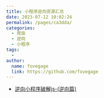 ```yaml
---
title: 小程序逆向资源汇总
date: 2023-07-12 10:02:24
permalink: /pages/ca3dda/
categories:
  - 爬虫
  - 逆向
  - 小程序
tags:
  - 
author: 
  name: fovegage
  link: https://github.com/fovegage
---
```

- [逆向小程序破解js-(逆向篇)](https://blog.csdn.net/qq_38219875/article/details/106866532)